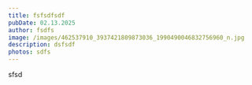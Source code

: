 ```yaml
---
title: fsfsdfsdf
pubDate: 02.13.2025
author: fsdfs
image: /images/462537910_3937421809873036_1990490046832756960_n.jpg
description: dsfsdf
photos: sdfs
---
```

sfsd
